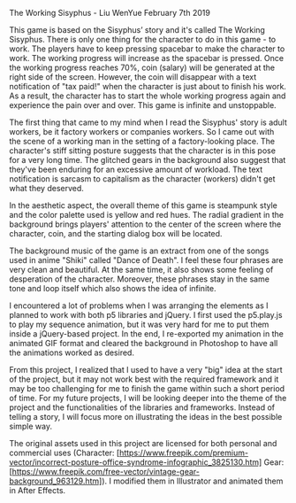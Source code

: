 The Working Sisyphus - Liu WenYue
February 7th 2019

This game is based on the Sisyphus’ story and it's called The Working Sisyphus. There is only one thing for the character to do in this game - to work. The players have to keep pressing spacebar to make the character to work. The working progress will increase as the spacebar is pressed. Once the working progress reaches 70%, coin (salary) will be generated at the right side of the screen. However,  the coin will disappear with a text notification of "tax paid!" when the character is just about to finish his work. As a result, the character has to start the whole working progress again and experience the pain over and over. This game is infinite and unstoppable.

The first thing that came to my mind when I read the Sisyphus' story is adult workers, be it factory workers or companies workers. So I came out with the scene of a working man in the setting of a factory-looking place. The character's stiff sitting posture suggests that the character is in this pose for a very long time. The glitched gears in the background also suggest that they've been enduring for an excessive amount of workload. The text notification is sarcasm to capitalism as the character (workers) didn't get what they deserved.

In the aesthetic aspect, the overall theme of this game is steampunk style and the color palette used is yellow and red hues. The radial gradient in the background brings players' attention to the center of the screen where the character, coin, and the starting dialog box will be located.

The background music of the game is an extract from one of the songs used in anime "Shiki" called "Dance of Death". I feel these four phrases are very clean and beautiful. At the same time, it also shows some feeling of desperation of the character. Moreover, these phrases stay in the same tone and loop itself which also shows the idea of infinite.

I encountered a lot of problems when I was arranging the elements as I planned to work with both p5 libraries and jQuery. I first used the p5.play.js to play my sequence animation, but it was very hard for me to put them inside a jQuery-based project. In the end, I re-exported my animation in the animated GIF format and cleared the background in Photoshop to have all the animations worked as desired.

From this project, I realized that I used to have a very "big" idea at the start of the project, but it may not work best with the required framework and it may be too challenging for me to finish the game within such a short period of time. For my future projects, I will be looking deeper into the theme of the project and the functionalities of the libraries and frameworks. Instead of telling a story, I will focus more on illustrating the ideas in the best possible simple way.

The original assets used in this project are licensed for both personal and commercial uses
(Character: [https://www.freepik.com/premium-vector/incorrect-posture-office-syndrome-infographic_3825130.htm]
Gear: [https://www.freepik.com/free-vector/vintage-gear-background_963129.htm]).
I modified them in Illustrator and animated them in After Effects.
